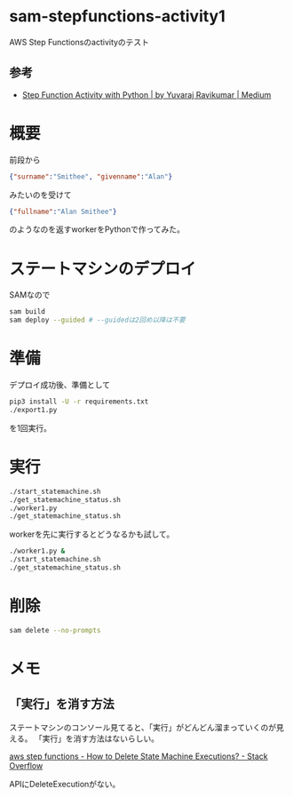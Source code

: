 # sam-stepfunctions-activity1

AWS Step Functionsのactivityのテスト

## 参考

- [Step Function Activity with Python | by Yuvaraj Ravikumar | Medium](https://medium.com/@yuvarajmailme/step-function-activity-with-python-c007178037af)


# 概要

前段から
```JSON
{"surname":"Smithee", "givenname":"Alan"}
```

みたいのを受けて

```JSON
{"fullname":"Alan Smithee"}
```

のようなのを返すworkerをPythonで作ってみた。


# ステートマシンのデプロイ

SAMなので

```sh
sam build
sam deploy --guided # --guidedは2回め以降は不要
```

# 準備

デプロイ成功後、準備として
```sh
pip3 install -U -r requirements.txt
./export1.py
```
を1回実行。


# 実行

```sh
./start_statemachine.sh
./get_statemachine_status.sh
./worker1.py
./get_statemachine_status.sh
```

workerを先に実行するとどうなるかも試して。
```sh
./worker1.py &
./start_statemachine.sh
./get_statemachine_status.sh
```

# 削除

```sh
sam delete --no-prompts
```


# メモ

## 「実行」を消す方法

ステートマシンのコンソール見てると、「実行」がどんどん溜まっていくのが見える。
「実行」を消す方法はないらしい。

[aws step functions - How to Delete State Machine Executions? - Stack Overflow](https://stackoverflow.com/questions/59168923/how-to-delete-state-machine-executions)

APIにDeleteExecutionがない。
